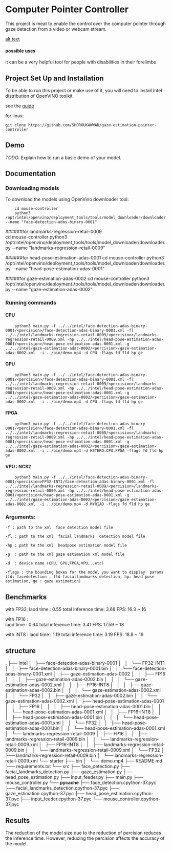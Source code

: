 # Computer Pointer Controller

This project is meat to enable the control over the computer pointer through gaze detection from a video or webcam stream. 

[alt text](https://github.com/SHOROUKAWWAD/gaze-estimation-pointer-controller/edit/master/starter/pic.png "modelpic")
#### possible uses 
 it can be a very helpful tool for people with disabilities in their forelimbs 

## Project Set Up and Installation
 To be able to run this project or make use of it, you will need to install Intel distribution of OpenVINO toolkit 

see the [guide](https://docs.openvinotoolkit.org/latest/)

for linux:

	git clone https://github.com/SHOROUKAWWAD/gaze-estimation-pointer-controller

## Demo
*TODO:* Explain how to run a basic demo of your model.

## Documentation
### Downloading models 
To download the models using OpenVino downloader tool:

		cd mouse-controller 
		python3 /opt/intel/openvino/deployment_tools/tools/model_downloader/downloader.py --name "face-detection-adas-binary-0001"

######for landmarks-regression-retail-0009	
		cd mouse-controller 
		python3 /opt/intel/openvino/deployment_tools/tools/model_downloader/downloader.py --name "landmarks-regression-retail-0009"

######for head-pose-estimation-adas-0001
		cd mouse-controller 
		python3 /opt/intel/openvino/deployment_tools/tools/model_downloader/downloader.py --name "head-pose-estimation-adas-0001"

#####for gaze-estimation-adas-0002
		cd mouse-controller 
		python3 /opt/intel/openvino/deployment_tools/tools/model_downloader/downloader.py --name "gaze-estimation-adas-0002"
	

### Running commands

#### CPU

		python3 main.py -f ../../intel/face-detection-adas-binary-0001/<percision>/face-detection-adas-binary-0001.xml -fl ../../intel/landmarks-regression-retail-0009/<percision>/landmarks-regression-retail-0009.xml -hp ../../intel/head-pose-estimation-adas-0001/<percision>/head-pose-estimation-adas-0001.xml -g ../../intel/gaze-estimation-adas-0002/<percision>/gaze-estimation-adas-0002.xml  -i ../bin/demo.mp4 -d CPU -flags fd fld hp ge

#### GPU 
		python3 main.py -f ../../intel/face-detection-adas-binary-0001/<percision>/face-detection-adas-binary-0001.xml -fl ../../intel/landmarks-regression-retail-0009/<percision>/landmarks-regression-retail-0009.xml -hp ../../intel/head-pose-estimation-adas-0001/<percision>/head-pose-estimation-adas-0001.xml -g ../../intel/gaze-estimation-adas-0002/<percision>/gaze-estimation-adas-0002.xml  -i ../bin/demo.mp4 -d CPU -flags fd fld hp ge

#### FPGA

		python3 main.py -f ../../intel/face-detection-adas-binary-0001/<percision>/face-detection-adas-binary-0001.xml -fl ../../intel/landmarks-regression-retail-0009/<percision>/landmarks-regression-retail-0009.xml -hp ../../intel/head-pose-estimation-adas-0001/<percision>/head-pose-estimation-adas-0001.xml -g ../../intel/gaze-estimation-adas-0002/<percision>/gaze-estimation-adas-0002.xml  -i ../bin/demo.mp4 -d HETERO:CPU,FPGA -flags fd fld hp ge

#### VPU : NCS2

		python3 main.py -f ../../intel/face-detection-adas-binary-0001/<percision>FP32-INT1/face-detection-adas-binary-0001.xml -fl ../../intel/landmarks-regression-retail-0009/<percision>/landmarks-regression-retail-0009.xml -hp ../../intel/head-pose-estimation-adas-0001/<percision>/head-pose-estimation-adas-0001.xml -g ../../intel/gaze-estimation-adas-0002/<percision>/gaze-estimation-adas-0002.xml  -i ../bin/demo.mp4 -d MYRIAD -flags fd fld hp ge

### Arguments:

	-f : path to the xml  face detection model file  

	-fl : path to the xml  facial landmarks  detection model file

	-hp : path to the xml  headpose estimation model file

	-g  : path to the xml gaze estimation xml model file 

	-d  : device name (CPU, GPU,FPGA,VPU,..etc)

	-flags : the bounding boxes for the model you want to display  params (fd: facedetection , fld faciallandmarks detection, hp: head pose estimation, ge : gaze estimation)
 
## Benchmarks
with FP32:
laod time : 0.55
total inference time: 3.68
FPS: 16.3 ~ 16 

with FP16 :  
laod time : 0.64
total inference time: 3.41
FPS: 17.59 ~ 18 

with INT8 :
laod time : 1.19
total inference time: 3.19
FPS: 18.8 ~ 19 
## structure 
.
├── intel
│   ├── face-detection-adas-binary-0001
│   │   └── FP32-INT1
│   │       ├── face-detection-adas-binary-0001.bin
│   │       └── face-detection-adas-binary-0001.xml
│   ├── gaze-estimation-adas-0002
│   │   ├── FP16
│   │   │   ├── gaze-estimation-adas-0002.bin
│   │   │   └── gaze-estimation-adas-0002.xml
│   │   ├── FP16-INT8
│   │   │   ├── gaze-estimation-adas-0002.bin
│   │   │   └── gaze-estimation-adas-0002.xml
│   │   └── FP32
│   │       ├── gaze-estimation-adas-0002.bin
│   │       └── gaze-estimation-adas-0002.xml
│   ├── head-pose-estimation-adas-0001
│   │   ├── FP16
│   │   │   ├── head-pose-estimation-adas-0001.bin
│   │   │   └── head-pose-estimation-adas-0001.xml
│   │   ├── FP16-INT8
│   │   │   ├── head-pose-estimation-adas-0001.bin
│   │   │   └── head-pose-estimation-adas-0001.xml
│   │   └── FP32
│   │       ├── head-pose-estimation-adas-0001.bin
│   │       └── head-pose-estimation-adas-0001.xml
│   └── landmarks-regression-retail-0009
│       ├── FP16
│       │   ├── landmarks-regression-retail-0009.bin
│       │   └── landmarks-regression-retail-0009.xml
│       ├── FP16-INT8
│       │   ├── landmarks-regression-retail-0009.bin
│       │   └── landmarks-regression-retail-0009.xml
│       └── FP32
│           ├── landmarks-regression-retail-0009.bin
│           └── landmarks-regression-retail-0009.xml
└── starter
    ├── bin
    │   └── demo.mp4
    ├── README.md
    ├── requirements.txt
    └── src
        ├── face_detection.py
        ├── facial_landmarks_detection.py
        ├── gaze_estimation.py
        ├── head_pose_estimation.py
        ├── input_feeder.py
        ├── main.py
        ├── mouse_controller.py
        └── __pycache__
            ├── face_detection.cpython-37.pyc
            ├── facial_landmarks_detection.cpython-37.pyc
            ├── gaze_estimation.cpython-37.pyc
            ├── head_pose_estimation.cpython-37.pyc
            ├── input_feeder.cpython-37.pyc
            └── mouse_controller.cpython-37.pyc

## Results

The reduction of the model size due to the reduction of percision reduces the inference time. However, reducing the percision affects the accuracy of the model. 

